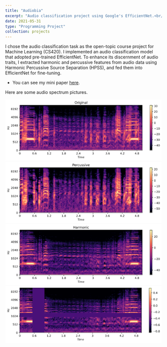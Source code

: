 ```yaml
---
title: "Audiobia"
excerpt: "Audio classification project using Google's EfficientNet.<br/><br/><img src='https://github.com/aik2mlj/Audiobia/raw/8b92367505b380ca028b573a9f39b7100fe9b920/pictures/harmonic.png' width='60%'>"
date: 2021-05-31
type: "Programming Project"
collection: projects
---
```


I chose the audio classification task as the open-topic course project for Machine Learning (CS420). I implemented an audio classification model that adopted pre-trained EfficientNet. To enhance its discernment of audio traits, I extracted harmonic and percussive features from audio data using Harmonic Percussive Source Separation (HPSS), and fed them into EfficientNet for fine-tuning.

- You can see my mini paper [here](https://github.com/aik2mlj/Audiobia/blob/master/minipaper.pdf).

Here are some audio spectrum pictures.

![original](https://github.com/aik2mlj/Audiobia/raw/8b92367505b380ca028b573a9f39b7100fe9b920/pictures/original.png)
![percussive](https://github.com/aik2mlj/Audiobia/raw/8b92367505b380ca028b573a9f39b7100fe9b920/pictures/percussive.png)
![harmonic](https://github.com/aik2mlj/Audiobia/raw/8b92367505b380ca028b573a9f39b7100fe9b920/pictures/harmonic.png)
![masked](https://github.com/aik2mlj/Audiobia/raw/8b92367505b380ca028b573a9f39b7100fe9b920/pictures/masked.png)
